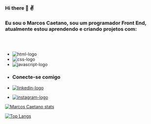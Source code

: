 ### Hi there 👋 :v:

 ### Eu sou o Marcos Caetano, sou um programador Front End, atualmente estou aprendendo e criando projetos com:
<br>
<br>

  - <img src="https://img.shields.io/badge/HTML5-E34F26?style=for-the-badge&logo=html5&logoColor=white" alt="html-logo"/> 
  - <img src="https://img.shields.io/badge/CSS3-1572B6?style=for-the-badge&logo=css3&logoColor=white" alt="css-logo"/>
  - <img src="https://img.shields.io/badge/JavaScript-F7DF1E?style=for-the-badge&logo=javascript&logoColor=black" alt="javascript-logo"/>

  - ### Conecte-se comigo
  - <a href="https://www.linkedin.com/in/marcos-caetano-67b52b264/"> <img src="https://img.shields.io/badge/LinkedIn-0077B5?style=for-the-badge&logo=linkedin&logoColor=white" alt="linkedin-logo"/></a>
  - <a href="https://www.instagram.com/marcooskm_/"> <img src="https://img.shields.io/badge/Instagram-E4405F?style=for-the-badge&logo=instagram&logoColor=white" alt="instagram-logo"/></a>

  [![Marcos Caetano stats](https://github-readme-stats.vercel.app/api?username=marcoscaetano067)](https://github.com/anuraghazra/github-readme-stats)

  [![Top Langs](https://github-readme-stats.vercel.app/api/top-langs/?username=marcoscaetano067)](https://github.com/anuraghazra/github-readme-stats)
